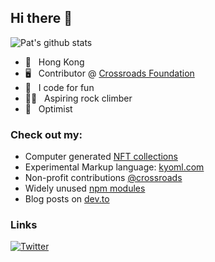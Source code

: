 ## Hi there 👋

![Pat's github stats](https://github-readme-stats.vercel.app/api?username=patrixr&show_icons=true&hide_border=true)

- 📍 &nbsp; Hong Kong
- 🖥 &nbsp; Contributor @ [Crossroads Foundation](https://crossroads.org.hk)
- 🎲 &nbsp; I code for fun
- 🧗‍♂️ &nbsp; Aspiring rock climber
- 🕺 &nbsp; Optimist

### Check out my:

- Computer generated [NFT collections](https://linktr.ee/tronicart)
- Experimental Markup language: [kyoml.com](https://kyoml.com/)
- Non-profit contributions [@crossroads](https://github.com/crossroads)
- Widely unused [npm modules](https://www.npmjs.com/~patrixr)
- Blog posts on [dev.to](https://dev.to/patrixr)

### Links

[![Twitter](https://img.shields.io/static/v1?style=flat-square&label=twitter&message=tronicapps&color=blue&logo=twitter&logoColor=white)](https://twitter.com/tronicapps)

